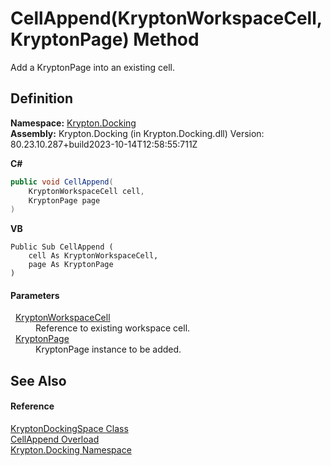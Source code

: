 # CellAppend(KryptonWorkspaceCell, KryptonPage) Method


Add a KryptonPage into an existing cell.



## Definition
**Namespace:** <a href="98399376-cf41-9454-4b4d-4fab2ca20bc7.md">Krypton.Docking</a>  
**Assembly:** Krypton.Docking (in Krypton.Docking.dll) Version: 80.23.10.287+build2023-10-14T12:58:55:711Z

**C#**
``` C#
public void CellAppend(
	KryptonWorkspaceCell cell,
	KryptonPage page
)
```
**VB**
``` VB
Public Sub CellAppend ( 
	cell As KryptonWorkspaceCell,
	page As KryptonPage
)
```



#### Parameters
<dl><dt>  <a href="b97e121c-fcc0-2249-475a-015f2aa73754.md">KryptonWorkspaceCell</a></dt><dd>Reference to existing workspace cell.</dd><dt>  <a href="6152055e-8626-d35d-405b-6d965a03471a.md">KryptonPage</a></dt><dd>KryptonPage instance to be added.</dd></dl>

## See Also


#### Reference
<a href="a03eb701-6ecf-04c7-7767-c6018d100410.md">KryptonDockingSpace Class</a>  
<a href="50740b35-0e9d-9e36-9776-5a2a52ccea89.md">CellAppend Overload</a>  
<a href="98399376-cf41-9454-4b4d-4fab2ca20bc7.md">Krypton.Docking Namespace</a>  
